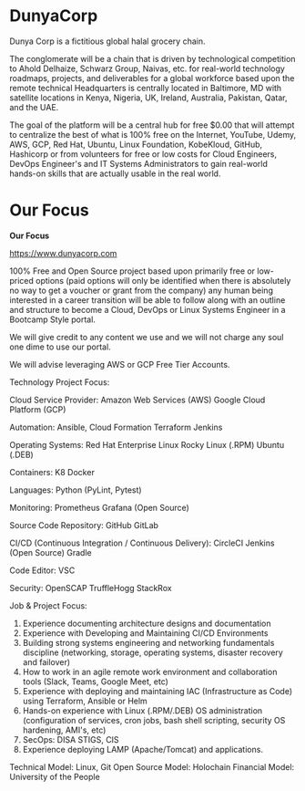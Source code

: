 # DunyaCorp
Dunya Corp is a fictitious global halal grocery chain.

The conglomerate will be a chain that is driven by technological competition to Ahold Delhaize, Schwarz Group, Naivas, etc. for real-world technology roadmaps, projects, and deliverables for a global workforce based upon the remote technical Headquarters is centrally located in Baltimore, MD with satellite locations in Kenya, Nigeria, UK, Ireland, Australia, Pakistan, Qatar, and the UAE.

The goal of the platform will be a central hub for free $0.00 that will attempt to centralize the best of what is 100% free on the Internet, YouTube, Udemy, AWS, GCP, Red Hat, Ubuntu, Linux Foundation, KobeKloud, GitHub, Hashicorp or from volunteers for free or low costs for Cloud Engineers, DevOps Engineer's and IT Systems Administrators to gain real-world hands-on skills that are actually usable in the real world.


# Our Focus

<b>Our Focus</b>

https://www.dunyacorp.com

100% Free and Open Source project based upon primarily free or low-priced options (paid options will only be identified when there is absolutely no way to get a voucher or grant from the company) any human being interested in a career transition will be able to follow along with an outline and structure to become a Cloud, DevOps or Linux Systems Engineer in a Bootcamp Style portal.

We will give credit to any content we use and we will not charge any soul one dime to use our portal.

We will advise leveraging AWS or GCP Free Tier Accounts. 

Technology Project Focus:

Cloud Service Provider:
Amazon Web Services (AWS)
Google Cloud Platform (GCP)

Automation:
Ansible, Cloud Formation
Terraform
Jenkins

Operating Systems:
Red Hat Enterprise Linux
Rocky Linux (.RPM)
Ubuntu (.DEB)

Containers:
K8
Docker

Languages:
Python (PyLint, Pytest)

Monitoring:
Prometheus
Grafana (Open Source)

Source Code Repository:
GitHub
GitLab

CI/CD (Continuous Integration / Continuous Delivery):
CircleCI
Jenkins (Open Source)
Gradle

Code Editor:
VSC

Security:
OpenSCAP
TruffleHogg
StackRox

Job & Project Focus:
1. Experience documenting architecture designs and documentation
2. Experience with Developing and Maintaining CI/CD Environments
3. Building strong systems engineering and networking fundamentals discipline (networking, storage, operating systems, disaster recovery and failover)
4. How to work in an agile remote work environment and collaboration tools (Slack, Teams, Google Meet, etc)
5. Experience with deploying and maintaining IAC (Infrastructure as Code) using Terraform, Ansible or Helm
6. Hands-on experience with Linux (.RPM/.DEB) OS administration (configuration of services, cron jobs, bash shell scripting, security OS hardening, AMI's, etc)
7. SecOps: DISA STIGS, CIS
8. Experience deploying LAMP (Apache/Tomcat) and applications.

Technical Model: Linux, Git
Open Source Model: Holochain
Financial Model: University of the People
